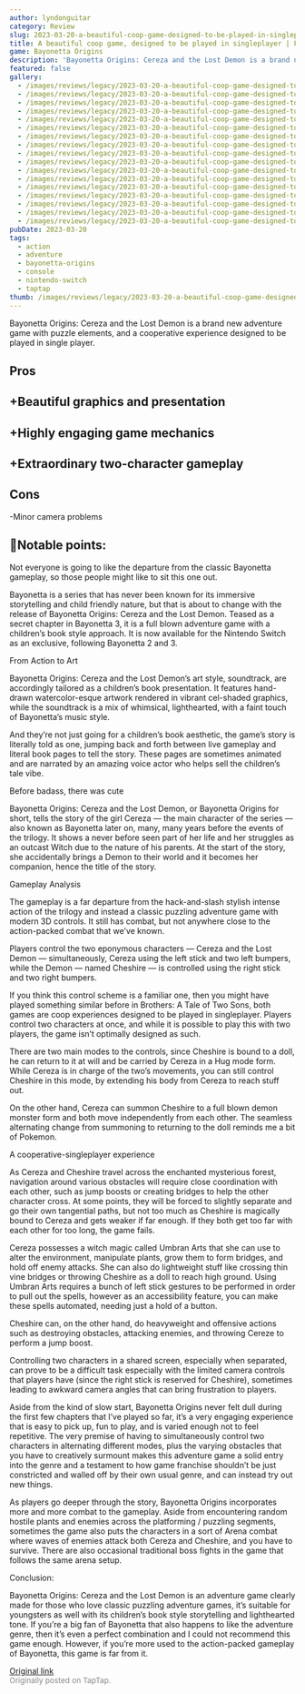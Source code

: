 ```yaml
---
author: lyndonguitar
category: Review
slug: 2023-03-20-a-beautiful-coop-game-designed-to-be-played-in-singleplayer-full-review-bayonetta-orig
title: A beautiful coop game, designed to be played in singleplayer | Full Review - Bayonetta Origins
game: Bayonetta Origins
description: 'Bayonetta Origins: Cereza and the Lost Demon is a brand new adventure game with puzzle elements, and a cooperative experience designed to be played in single player.'
featured: false
gallery:
  - /images/reviews/legacy/2023-03-20-a-beautiful-coop-game-designed-to-be-played-in-singleplayer--full-review---bayonetta-orig-0.avif
  - /images/reviews/legacy/2023-03-20-a-beautiful-coop-game-designed-to-be-played-in-singleplayer--full-review---bayonetta-orig-1.avif
  - /images/reviews/legacy/2023-03-20-a-beautiful-coop-game-designed-to-be-played-in-singleplayer--full-review---bayonetta-orig-2.avif
  - /images/reviews/legacy/2023-03-20-a-beautiful-coop-game-designed-to-be-played-in-singleplayer--full-review---bayonetta-orig-3.avif
  - /images/reviews/legacy/2023-03-20-a-beautiful-coop-game-designed-to-be-played-in-singleplayer--full-review---bayonetta-orig-4.avif
  - /images/reviews/legacy/2023-03-20-a-beautiful-coop-game-designed-to-be-played-in-singleplayer--full-review---bayonetta-orig-5.avif
  - /images/reviews/legacy/2023-03-20-a-beautiful-coop-game-designed-to-be-played-in-singleplayer--full-review---bayonetta-orig-6.avif
  - /images/reviews/legacy/2023-03-20-a-beautiful-coop-game-designed-to-be-played-in-singleplayer--full-review---bayonetta-orig-7.avif
  - /images/reviews/legacy/2023-03-20-a-beautiful-coop-game-designed-to-be-played-in-singleplayer--full-review---bayonetta-orig-8.avif
  - /images/reviews/legacy/2023-03-20-a-beautiful-coop-game-designed-to-be-played-in-singleplayer--full-review---bayonetta-orig-9.avif
  - /images/reviews/legacy/2023-03-20-a-beautiful-coop-game-designed-to-be-played-in-singleplayer--full-review---bayonetta-orig-10.avif
  - /images/reviews/legacy/2023-03-20-a-beautiful-coop-game-designed-to-be-played-in-singleplayer--full-review---bayonetta-orig-11.avif
  - /images/reviews/legacy/2023-03-20-a-beautiful-coop-game-designed-to-be-played-in-singleplayer--full-review---bayonetta-orig-12.avif
  - /images/reviews/legacy/2023-03-20-a-beautiful-coop-game-designed-to-be-played-in-singleplayer--full-review---bayonetta-orig-13.avif
  - /images/reviews/legacy/2023-03-20-a-beautiful-coop-game-designed-to-be-played-in-singleplayer--full-review---bayonetta-orig-14.avif
  - /images/reviews/legacy/2023-03-20-a-beautiful-coop-game-designed-to-be-played-in-singleplayer--full-review---bayonetta-orig-15.avif
  - /images/reviews/legacy/2023-03-20-a-beautiful-coop-game-designed-to-be-played-in-singleplayer--full-review---bayonetta-orig-16.avif
pubDate: 2023-03-20
tags:
  - action
  - adventure
  - bayonetta-origins
  - console
  - nintendo-switch
  - taptap
thumb: /images/reviews/legacy/2023-03-20-a-beautiful-coop-game-designed-to-be-played-in-singleplayer--full-review---bayonetta-orig-0.avif
---
```


Bayonetta Origins: Cereza and the Lost Demon is a brand new adventure game with puzzle elements, and a cooperative experience designed to be played in single player.




## Pros



## +Beautiful graphics and presentation


## +Highly engaging game mechanics


## +Extraordinary two-character gameplay




## Cons


-Minor camera problems


## 📝Notable points:

Not everyone is going to like the departure from the classic Bayonetta gameplay, so those people might like to sit this one out.

Bayonetta is a series that has never been known for its immersive storytelling and child friendly nature, but that is about to change with the release of Bayonetta Origins: Cereza and the Lost Demon. Teased as a secret chapter in Bayonetta 3, it is a full blown adventure game with a children’s book style approach. It is now available for the Nintendo Switch as an exclusive, following Bayonetta 2 and 3.

From Action to Art

Bayonetta Origins: Cereza and the Lost Demon’s art style, soundtrack, are accordingly tailored as a children’s book presentation. It features hand-drawn watercolor-esque artwork rendered in vibrant cel-shaded graphics, while the soundtrack is a mix of whimsical, lighthearted, with a faint touch of Bayonetta’s music style.

And they’re not just going for a children’s book aesthetic, the game’s story is literally told as one, jumping back and forth between live gameplay and literal book pages to tell the story. These pages are sometimes animated and are narrated by an amazing voice actor who helps sell the children’s tale vibe.

Before badass, there was cute

Bayonetta Origins: Cereza and the Lost Demon, or Bayonetta Origins for short, tells the story of the girl Cereza — the main character of the series — also known as Bayonetta later on, many, many years before the events of the trilogy. It shows a never before seen part of her life and her struggles as an outcast Witch due to the nature of his parents. At the start of the story, she accidentally brings a Demon to their world and it becomes her companion, hence the title of the story.

Gameplay Analysis

The gameplay is a far departure from the hack-and-slash stylish intense action of the trilogy and instead a classic puzzling adventure game with modern 3D controls. It still has combat, but not anywhere close to the action-packed combat that we’ve known.

Players control the two eponymous characters — Cereza and the Lost Demon — simultaneously, Cereza using the left stick and two left bumpers, while the Demon — named Cheshire — is controlled using the right stick and two right bumpers.

If you think this control scheme is a familiar one, then you might have played something similar before in Brothers: A Tale of Two Sons, both games are coop experiences designed to be played in singleplayer. Players control two characters at once, and while it is possible to play this with two players, the game isn’t optimally designed as such.

There are two main modes to the controls, since Cheshire is bound to a doll, he can return to it at will and be carried by Cereza in a Hug mode form. While Cereza is in charge of the two’s movements, you can still control Cheshire in this mode, by extending his body from Cereza to reach stuff out.

On the other hand, Cereza can summon Cheshire to a full blown demon monster form and both move independently from each other. The seamless alternating change from summoning to returning to the doll reminds me a bit of Pokemon.

A cooperative-singleplayer experience

As Cereza and Cheshire travel across the enchanted mysterious forest, navigation around various obstacles will require close coordination with each other, such as jump boosts or creating bridges to help the other character cross. At some points, they will be forced to slightly separate and go their own tangential paths, but not too much as Cheshire is magically bound to Cereza and gets weaker if far enough. If they both get too far with each other for too long, the game fails.

Cereza possesses a witch magic called Umbran Arts that she can use to alter the environment, manipulate plants, grow them to form bridges, and hold off enemy attacks. She can also do lightweight stuff like crossing thin vine bridges or throwing Cheshire as a doll to reach high ground. Using Umbran Arts requires a bunch of left stick gestures to be performed in order to pull out the spells, however as an accessibility feature, you can make these spells automated, needing just a hold of a button.

Cheshire can, on the other hand, do heavyweight and offensive actions such as destroying obstacles, attacking enemies, and throwing Cereze to perform a jump boost.

Controlling two characters in a shared screen, especially when separated, can prove to be a difficult task especially with the limited camera controls that players have (since the right stick is reserved for Cheshire), sometimes leading to awkward camera angles that can bring frustration to players.

Aside from the kind of slow start, Bayonetta Origins never felt dull during the first few chapters that I’ve played so far, it’s a very engaging experience that is easy to pick up, fun to play, and is varied enough not to feel repetitive. The very premise of having to simultaneously control two characters in alternating different modes, plus the varying obstacles that you have to creatively surmount makes this adventure game a solid entry into the genre and a testament to how game franchise shouldn’t be just constricted and walled off by their own usual genre, and can instead try out new things.

As players go deeper through the story, Bayonetta Origins incorporates more and more combat to the gameplay. Aside from encountering random hostile plants and enemies across the platforming / puzzling segments, sometimes the game also puts the characters in a sort of Arena combat where waves of enemies attack both Cereza and Cheshire, and you have to survive. There are also occasional traditional boss fights in the game that follows the same arena setup.

Conclusion:

Bayonetta Origins: Cereza and the Lost Demon is an adventure game clearly made for those who love classic puzzling adventure games, it’s suitable for youngsters as well with its children’s book style storytelling and lighthearted tone. If you’re a big fan of Bayonetta that also happens to like the adventure genre, then it’s even a perfect combination and I could not recommend this game enough. However, if you’re more used to the action-packed gameplay of Bayonetta, this game is far from it.

[Original link](https://www.taptap.io/post/4847256)<br><span style="font-size: 0.95em; color: #888;">Originally posted on TapTap.</span>